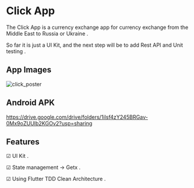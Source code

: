 # Click App

The Click App is a currency exchange app for currency exchange from the Middle East to Russia or Ukraine .

So far it is just a UI Kit, and the next step will be to add Rest API and Unit testing .

## App Images

![click_poster](https://user-images.githubusercontent.com/26501595/175790810-3b86d899-0cc5-485f-a6db-06aa5b827a5f.png)

## Android APK 

https://drive.google.com/drive/folders/1ilsf4zY245BRGav-0Mx9oZUUlb2KGOv2?usp=sharing

## Features

☑︎  UI Kit .  

☑︎ State management -> Getx . 

☑︎ Using Flutter TDD Clean Architecture . 

